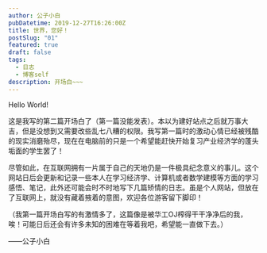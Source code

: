 ```yaml
---
author: 公子小白
pubDatetime: 2019-12-27T16:26:00Z
title: 世界，您好！
postSlug: "01"
featured: true
draft: false
tags:
  - 日志
  - 博客self
description: 开场白~~~
---
```


Hello World!

这是我写的第二篇开场白了（第一篇没能发表）。本以为建好站点之后就万事大吉，但是没想到又需要改些乱七八糟的权限。我写第一篇时的激动心情已经被残酷的现实消磨殆尽，现在在电脑前的只是一个希望能赶快开始复习产业经济学的蓬头垢面的学生罢了！

尽管如此，在互联网拥有一片属于自己的天地仍是一件极具纪念意义的事儿。这个网站日后会更新和记录一些本人在学习经济学、计算机或者数学建模等方面的学习感悟、笔记，此外还可能会时不时地写下几篇矫情的日志。虽是个人网站，但放在了互联网上，就没有藏着掖着的意图，欢迎各位游客留下脚印！

（我第一篇开场白写的有激情多了，这篇像是被华工OJ榨得干干净净后的我，唉！可能日后还会有许多未知的困难在等着我吧，希望能一直做下去。）

——公子小白
